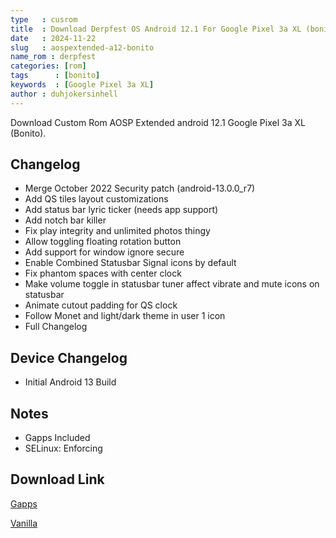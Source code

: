 ```yaml
---
type   : cusrom
title  : Download Derpfest OS Android 12.1 For Google Pixel 3a XL (bonito)
date   : 2024-11-22
slug   : aospextended-a12-bonito
name_rom : derpfest
categories: [rom]
tags      : [bonito]
keywords  : [Google Pixel 3a XL]
author : duhjokersinhell
---
```


Download Custom Rom AOSP Extended android 12.1 Google Pixel 3a XL (Bonito).


## Changelog
- Merge October 2022 Security patch (android-13.0.0_r7)
- Add QS tiles layout customizations
- Add status bar lyric ticker (needs app support)
- Add notch bar killer
- Fix play integrity and unlimited photos thingy
- Allow toggling floating rotation button
- Add support for window ignore secure
- Enable Combined Statusbar Signal icons by default
- Fix phantom spaces with center clock
- Make volume toggle in statusbar tuner affect vibrate and mute icons on statusbar
- Animate cutout padding for QS clock
- Follow Monet and light/dark theme in user 1 icon
- Full Changelog

## Device Changelog
- Initial Android 13 Build

## Notes
- Gapps Included
- SELinux: Enforcing


## Download Link
[Gapps](https://mega.nz/folder/BJ0ETAzS#bbJxSs7ZnphjaYeWqI_O_Q/folder/Qc1gRCoQ)

[Vanilla](https://mega.nz/folder/BJ0ETAzS#bbJxSs7ZnphjaYeWqI_O_Q/folder/8Nt2XAia)

